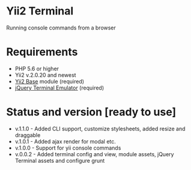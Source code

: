 # Yii2 Terminal
Running console commands from a browser

# Requirements 
* PHP 5.6 or higher
* Yii2 v.2.0.20 and newest
* [Yii2 Base](https://github.com/wdmg/yii2-base) module (required)
* [jQuery Terminal Emulator](https://github.com/jcubic/jquery.terminal) (required)

# Status and version [ready to use]
* v.1.1.0 - Added CLI support, customize stylesheets, added resize and draggable
* v.1.0.1 - Added ajax render for modal etc.
* v.1.0.0 - Support for yii console commands
* v.0.0.2 - Added terminal config and view, module assets, jQuery Terminal assets and configure grunt